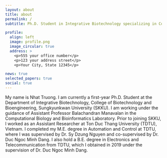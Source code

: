 ```yaml
---
layout: about
title: about
permalink: /
subtitle: Ph.D. Student in Integrative Biotechnology specializing in Computational Biology and Bioinformatics

profile:
  align: left
  image: profile.png
  image_circular: true
  address: >
    <p>555 your office number</p>
    <p>123 your address street</p>
    <p>Your City, State 12345</p>

news: true
selected_papers: true
social: true
---
```


My name is Nhat Truong. I am currently a first-year Ph.D. Student at the Department of Integrative Biotechnology, College of Biotechnology and Bioengineering, Sungkyunkwan University (SKKU). I am working under the guidance of Assistant Professor Balachandran Manavalan in the Computational Biology and Bioinformatics Laboratory. Prior to joining SKKU, I worked as an Assistant Researcher at Ton Duc Thang University (TDTU), Vietnam. I completed my M.E. degree in Automation and Control at TDTU, where I was supervised by Dr. Sy Dzung Nguyen and co-supervised by Dr. Duc Ngoc Minh Dang. I also hold a B.E. degree in Electronics and Telecommunication from TDTU, which I obtained in 2019 under the supervision of Dr. Duc Ngoc Minh Dang.